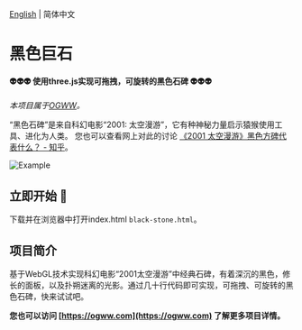 [English](./README.md) | 简体中文

黑色巨石
========

#### 👽👽👽 使用three.js实现可拖拽，可旋转的黑色石碑 👽👽👽 ####

*本项目属于[OGWW](https://github.com/elliottssu/ogww)。*

“黑色石碑”是来自科幻电影“2001: 太空漫游”，它有种神秘力量启示猿猴使用工具、进化为人类。 您也可以查看网上对此的讨论
[《2001 太空漫游》黑色方碑代表什么？ - 知乎](https://www.zhihu.com/question/19703229/answer/52923752)。

![Example](./example.gif)

## 立即开始 🚀
下载并在浏览器中打开index.html `black-stone.html`。

## 项目简介
基于WebGL技术实现科幻电影“2001太空漫游”中经典石碑，有着深沉的黑色，修长的面板，以及扑朔迷离的光影。通过几十行代码即可实现，可拖拽、可旋转的黑色石碑，快来试试吧。

**您也可以访问 [https://ogww.com](https://ogww.com) 了解更多项目详情。**
